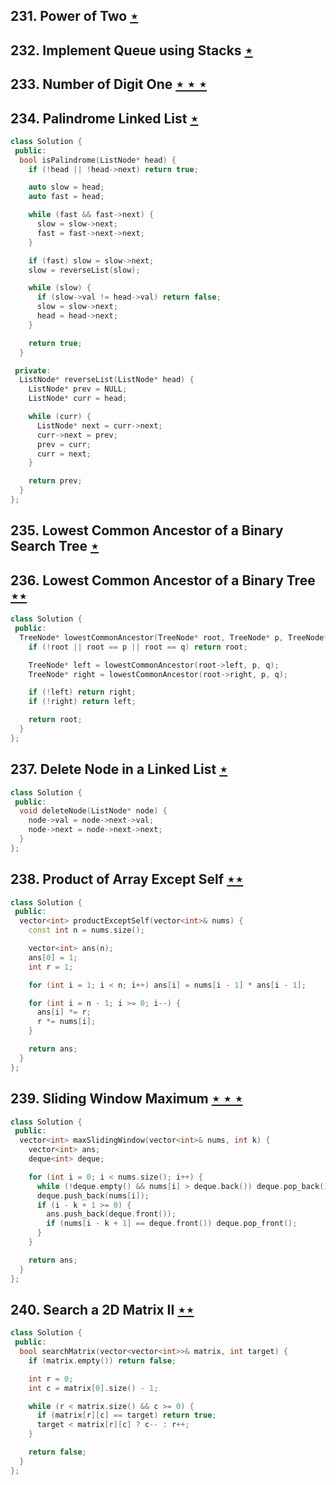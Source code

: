 ## 231. Power of Two [$\star$](https://leetcode.com/problems/power-of-two)

## 232. Implement Queue using Stacks [$\star$](https://leetcode.com/problems/implement-queue-using-stacks)

## 233. Number of Digit One [$\star\star\star$](https://leetcode.com/problems/number-of-digit-one)

## 234. Palindrome Linked List [$\star$](https://leetcode.com/problems/palindrome-linked-list)

```cpp
class Solution {
 public:
  bool isPalindrome(ListNode* head) {
    if (!head || !head->next) return true;

    auto slow = head;
    auto fast = head;

    while (fast && fast->next) {
      slow = slow->next;
      fast = fast->next->next;
    }

    if (fast) slow = slow->next;
    slow = reverseList(slow);

    while (slow) {
      if (slow->val != head->val) return false;
      slow = slow->next;
      head = head->next;
    }

    return true;
  }

 private:
  ListNode* reverseList(ListNode* head) {
    ListNode* prev = NULL;
    ListNode* curr = head;

    while (curr) {
      ListNode* next = curr->next;
      curr->next = prev;
      prev = curr;
      curr = next;
    }

    return prev;
  }
};
```

## 235. Lowest Common Ancestor of a Binary Search Tree [$\star$](https://leetcode.com/problems/lowest-common-ancestor-of-a-binary-search-tree)

## 236. Lowest Common Ancestor of a Binary Tree [$\star\star$](https://leetcode.com/problems/lowest-common-ancestor-of-a-binary-tree)

```cpp
class Solution {
 public:
  TreeNode* lowestCommonAncestor(TreeNode* root, TreeNode* p, TreeNode* q) {
    if (!root || root == p || root == q) return root;

    TreeNode* left = lowestCommonAncestor(root->left, p, q);
    TreeNode* right = lowestCommonAncestor(root->right, p, q);

    if (!left) return right;
    if (!right) return left;

    return root;
  }
};
```

## 237. Delete Node in a Linked List [$\star$](https://leetcode.com/problems/delete-node-in-a-linked-list)

```cpp
class Solution {
 public:
  void deleteNode(ListNode* node) {
    node->val = node->next->val;
    node->next = node->next->next;
  }
};
```

## 238. Product of Array Except Self [$\star\star$](https://leetcode.com/problems/product-of-array-except-self)

```cpp
class Solution {
 public:
  vector<int> productExceptSelf(vector<int>& nums) {
    const int n = nums.size();

    vector<int> ans(n);
    ans[0] = 1;
    int r = 1;

    for (int i = 1; i < n; i++) ans[i] = nums[i - 1] * ans[i - 1];

    for (int i = n - 1; i >= 0; i--) {
      ans[i] *= r;
      r *= nums[i];
    }

    return ans;
  }
};
```

## 239. Sliding Window Maximum [$\star\star\star$](https://leetcode.com/problems/sliding-window-maximum)

```cpp
class Solution {
 public:
  vector<int> maxSlidingWindow(vector<int>& nums, int k) {
    vector<int> ans;
    deque<int> deque;

    for (int i = 0; i < nums.size(); i++) {
      while (!deque.empty() && nums[i] > deque.back()) deque.pop_back();
      deque.push_back(nums[i]);
      if (i - k + 1 >= 0) {
        ans.push_back(deque.front());
        if (nums[i - k + 1] == deque.front()) deque.pop_front();
      }
    }

    return ans;
  }
};
```

## 240. Search a 2D Matrix II [$\star\star$](https://leetcode.com/problems/search-a-2d-matrix-ii)

```cpp
class Solution {
 public:
  bool searchMatrix(vector<vector<int>>& matrix, int target) {
    if (matrix.empty()) return false;

    int r = 0;
    int c = matrix[0].size() - 1;

    while (r < matrix.size() && c >= 0) {
      if (matrix[r][c] == target) return true;
      target < matrix[r][c] ? c-- : r++;
    }

    return false;
  }
};
```
